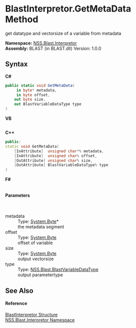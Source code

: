 # BlastInterpretor.GetMetaData Method 
 

get datatype and vectorsize of a variable from metadata

**Namespace:**&nbsp;<a href="bc1962ef-fc17-4dde-e64c-a350d8f217aa.md">NSS.Blast.Interpretor</a><br />**Assembly:**&nbsp;BLAST (in BLAST.dll) Version: 1.0.0

## Syntax

**C#**<br />
``` C#
public static void GetMetaData(
	 in byte* metadata,
	 in byte offset,
	out byte size,
	out BlastVariableDataType type
)
```

**VB**<br />
``` VB

```

**C++**<br />
``` C++
public:
static void GetMetaData(
	[InAttribute]  unsigned char*% metadata, 
	[InAttribute]  unsigned char% offset, 
	[OutAttribute] unsigned char% size, 
	[OutAttribute] BlastVariableDataType% type
)
```

**F#**<br />
``` F#

```


#### Parameters
&nbsp;<dl><dt>metadata</dt><dd>Type: <a href="https://docs.microsoft.com/dotnet/api/system.byte" target="_blank" rel="noopener noreferrer">System.Byte</a>*<br />the metadata segment</dd><dt>offset</dt><dd>Type: <a href="https://docs.microsoft.com/dotnet/api/system.byte" target="_blank" rel="noopener noreferrer">System.Byte</a><br />offset of variable</dd><dt>size</dt><dd>Type: <a href="https://docs.microsoft.com/dotnet/api/system.byte" target="_blank" rel="noopener noreferrer">System.Byte</a><br />output vectorsize</dd><dt>type</dt><dd>Type: <a href="dc4693d5-27c8-f946-6c9e-5e86e6e06162.md">NSS.Blast.BlastVariableDataType</a><br />output parametertype</dd></dl>

## See Also


#### Reference
<a href="4de5bd5a-f1bd-8188-7356-ab8a45b847d4.md">BlastInterpretor Structure</a><br /><a href="bc1962ef-fc17-4dde-e64c-a350d8f217aa.md">NSS.Blast.Interpretor Namespace</a><br />